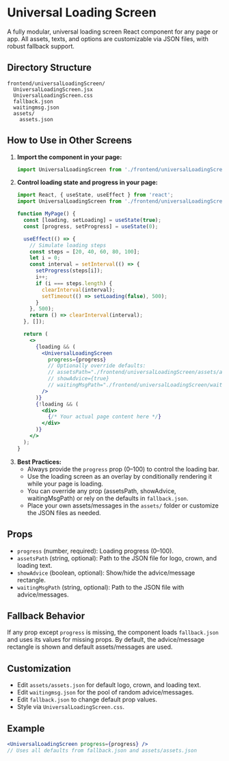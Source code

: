 # Universal Loading Screen

A fully modular, universal loading screen React component for any page or app. All assets, texts, and options are customizable via JSON files, with robust fallback support.

## Directory Structure
```
frontend/universalLoadingScreen/
  UniversalLoadingScreen.jsx
  UniversalLoadingScreen.css
  fallback.json
  waitingmsg.json
  assets/
    assets.json
```

## How to Use in Other Screens

1. **Import the component in your page:**
   ```jsx
   import UniversalLoadingScreen from './frontend/universalLoadingScreen/UniversalLoadingScreen';
   ```
2. **Control loading state and progress in your page:**
   ```jsx
   import React, { useState, useEffect } from 'react';
   import UniversalLoadingScreen from './frontend/universalLoadingScreen/UniversalLoadingScreen';

   function MyPage() {
     const [loading, setLoading] = useState(true);
     const [progress, setProgress] = useState(0);

     useEffect(() => {
       // Simulate loading steps
       const steps = [20, 40, 60, 80, 100];
       let i = 0;
       const interval = setInterval(() => {
         setProgress(steps[i]);
         i++;
         if (i === steps.length) {
           clearInterval(interval);
           setTimeout(() => setLoading(false), 500);
         }
       }, 500);
       return () => clearInterval(interval);
     }, []);

     return (
       <>
         {loading && (
           <UniversalLoadingScreen
             progress={progress}
             // Optionally override defaults:
             // assetsPath="./frontend/universalLoadingScreen/assets/assets.json"
             // showAdvice={true}
             // waitingMsgPath="./frontend/universalLoadingScreen/waitingmsg.json"
           />
         )}
         {!loading && (
           <div>
             {/* Your actual page content here */}
           </div>
         )}
       </>
     );
   }
   ```
3. **Best Practices:**
   - Always provide the `progress` prop (0–100) to control the loading bar.
   - Use the loading screen as an overlay by conditionally rendering it while your page is loading.
   - You can override any prop (assetsPath, showAdvice, waitingMsgPath) or rely on the defaults in `fallback.json`.
   - Place your own assets/messages in the `assets/` folder or customize the JSON files as needed.

## Props
- `progress` (number, required): Loading progress (0–100).
- `assetsPath` (string, optional): Path to the JSON file for logo, crown, and loading text.
- `showAdvice` (boolean, optional): Show/hide the advice/message rectangle.
- `waitingMsgPath` (string, optional): Path to the JSON file with advice/messages.

## Fallback Behavior
If any prop except `progress` is missing, the component loads `fallback.json` and uses its values for missing props. By default, the advice/message rectangle is shown and default assets/messages are used.

## Customization
- Edit `assets/assets.json` for default logo, crown, and loading text.
- Edit `waitingmsg.json` for the pool of random advice/messages.
- Edit `fallback.json` to change default prop values.
- Style via `UniversalLoadingScreen.css`.

## Example
```jsx
<UniversalLoadingScreen progress={progress} />
// Uses all defaults from fallback.json and assets/assets.json
```